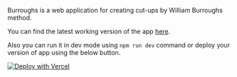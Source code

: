 Burroughs is a web application for creating cut-ups by William Burroughs method.

You can find the latest working version of the app [here](burroughs.uspensky.space/).

Also you can run it in dev mode using `npm run dev` command or deploy your version of app using the below button.

[![Deploy with Vercel](https://vercel.com/button)](https://vercel.com/import/git?s=https%3A%2F%2Fgithub.com%2Fflurescein%2Fburroughs&env=analyticsID)
